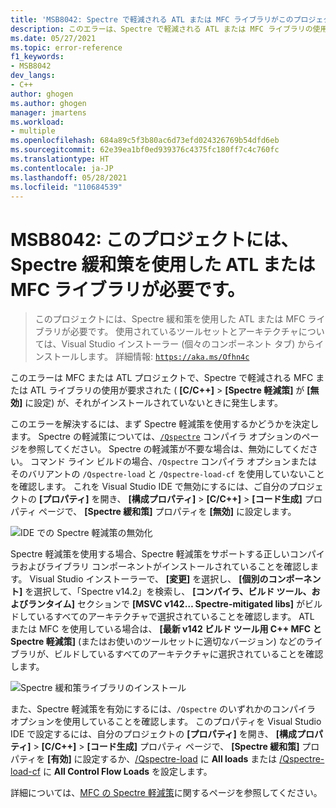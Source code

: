 ```yaml
---
title: 'MSB8042: Spectre で軽減される ATL または MFC ライブラリがこのプロジェクトに必要です'
description: このエラーは、Spectre で軽減される ATL または MFC ライブラリの使用が要求されたが、それがインストールされていないときに発生します。
ms.date: 05/27/2021
ms.topic: error-reference
f1_keywords:
- MSB8042
dev_langs:
- C++
author: ghogen
ms.author: ghogen
manager: jmartens
ms.workload:
- multiple
ms.openlocfilehash: 684a89c5f3b80ac6d73efd024326769b54dfd6eb
ms.sourcegitcommit: 62e39ea1bf0ed939376c4375fc180ff7c4c760fc
ms.translationtype: HT
ms.contentlocale: ja-JP
ms.lasthandoff: 05/28/2021
ms.locfileid: "110684539"
---
```

# <a name="msb8042-atl-or-mfc-libraries-with-spectre-mitigations-are-required-for-this-project"></a>MSB8042: このプロジェクトには、Spectre 緩和策を使用した ATL または MFC ライブラリが必要です。

> このプロジェクトには、Spectre 緩和策を使用した ATL または MFC ライブラリが必要です。 使用されているツールセットとアーキテクチャについては、Visual Studio インストーラー (個々のコンポーネント タブ) からインストールします。 詳細情報: [`https://aka.ms/Ofhn4c`](https://aka.ms/Ofhn4c)

このエラーは MFC または ATL プロジェクトで、Spectre で軽減される MFC または ATL ライブラリの使用が要求された ( **[C/C++]**  >  **[Spectre 軽減策]** が **[無効]** に設定) が、それがインストールされていないときに発生します。

このエラーを解決するには、まず Spectre 軽減策を使用するかどうかを決定します。 Spectre の軽減策については、[`/Qspectre`](/cpp/build/reference/qspectre) コンパイラ オプションのページを参照してください。 Spectre の軽減策が不要な場合は、無効にしてください。 コマンド ライン ビルドの場合、`/Qspectre` コンパイラ オプションまたはそのバリアントの `/Qspectre-load` と `/Qspectre-load-cf` を使用していないことを確認します。 これを Visual Studio IDE で無効にするには、ご自分のプロジェクトの **[プロパティ]** を開き、 **[構成プロパティ]**  >  **[C/C++]**  >  **[コード生成]** プロパティ ページで、 **[Spectre 緩和策]** プロパティを **[無効]** に設定します。

![IDE での Spectre 軽減策の無効化](../media/errors/spectre-disable.png)

 Spectre 軽減策を使用する場合、Spectre 軽減策をサポートする正しいコンパイラおよびライブラリ コンポーネントがインストールされていることを確認します。 Visual Studio インストーラーで、 **[変更]** を選択し、 **[個別のコンポーネント]** を選択して、「Spectre v14.2」を検索し、 **[コンパイラ、ビルド ツール、およびランタイム]** セクションで **[MSVC v142… Spectre-mitigated libs]** がビルドしているすべてのアーキテクチャで選択されていることを確認します。 ATL または MFC を使用している場合は、 **[最新 v142 ビルド ツール用 C++ MFC と Spectre 軽減策]** (またはお使いのツールセットに適切なバージョン) などのライブラリが、ビルドしているすべてのアーキテクチャに選択されていることを確認します。

![Spectre 緩和策ライブラリのインストール](../media/errors/spectre-install-components.png)

また、Spectre 軽減策を有効にするには、`/Qspectre` のいずれかのコンパイラ オプションを使用していることを確認します。 このプロパティを Visual Studio IDE で設定するには、自分のプロジェクトの **[プロパティ]** を開き、 **[構成プロパティ]**  >  **[C/C++]**  >  **[コード生成]** プロパティ ページで、 **[Spectre 緩和策]** プロパティを **[有効]** に設定するか、[/Qspectre-load](/cpp/build/reference/qspectre-load) に **All loads** または [/Qspectre-load-cf](/cpp/build/reference/qspectre-load-cf) に **All Control Flow Loads** を設定します。

詳細については、[MFC の Spectre 軽減策](https://devblogs.microsoft.com/cppblog/spectre-mitigations-in-msvc/)に関するページを参照してください。
